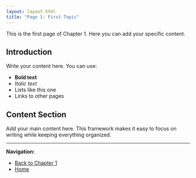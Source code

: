 ```yaml
---
layout: layout.html
title: "Page 1: First Topic"
---
```


This is the first page of Chapter 1. Here you can add your specific content.

## Introduction

Write your content here. You can use:

- **Bold text**
- *Italic text*
- Lists like this one
- Links to other pages

## Content Section

Add your main content here. This framework makes it easy to focus on writing while keeping everything organized.

---

**Navigation:**
- [Back to Chapter 1](/physics-website/chapters/chapter-1/)
- [Home](/physics-website/)